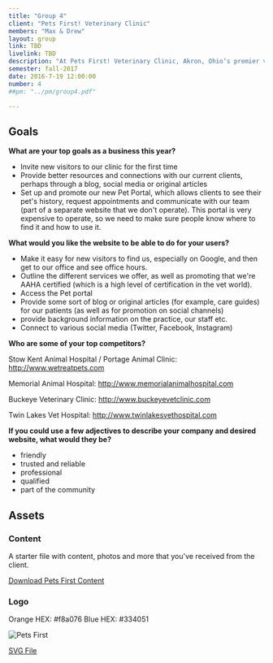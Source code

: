 ```yaml
---
title: "Group 4"
client: "Pets First! Veterinary Clinic"
members: "Max & Drew"
layout: group
link: TBD
livelink: TBD
description: "At Pets First! Veterinary Clinic, Akron, Ohio’s premier veterinary care provider, we know your pet is a valuable member of your family.  That’s why we treat your pets as one of our own, with affordance vaccinations and wellness care that will keep your furry companion happy and healthy."
semester: fall-2017
date: 2016-7-19 12:00:00
number: 4
##pm: "../pm/group4.pdf"

---
```


## Goals

**What are your top goals as a business this year?**

* Invite new visitors to our clinic for the first time
* Provide better resources and connections with our current clients, perhaps through a blog, social media or original articles
* Set up and promote our new Pet Portal, which allows clients to see their pet's history, request appointments and communicate with our team (part of a separate website that we don't operate).  This portal is very expensive to operate, so we need to make sure people know where to find it and how to use it.

**What would you like the website to be able to do for your users?**

* Make it easy for new visitors to find us, especially on Google, and then get to our office and see office hours.
* Outline the different services we offer, as well as promoting that we're AAHA certified (which is a high level of certification in the vet world).
* Access the Pet portal
* Provide some sort of blog or original articles (for example, care guides) for our patients (as well as for promotion on social channels)
* provide background information on the practice, our staff etc.
* Connect to various social media (Twitter, Facebook, Instagram)


**Who are some of your top competitors?**

Stow Kent Animal Hospital / Portage Animal Clinic: http://www.wetreatpets.com

Memorial Animal Hospital:
http://www.memorialanimalhospital.com

Buckeye Veterinary Clinic:
http://www.buckeyevetclinic.com

Twin Lakes Vet Hospital:
http://www.twinlakesvethospital.com


**If you could use a few adjectives to describe your company and desired website, what would they be?**

* friendly
* trusted and reliable
* professional
* qualified
* part of the community


## Assets

### Content

A starter file with content, photos and more that you've received from the client.  

<a href="/class/groups/assets/group11/group-11-content.zip">Download Pets First Content</a>

### Logo

Orange HEX: #f8a076
Blue HEX: #334051

<img src="/class/groups/assets/group11/pets-first-color.svg" alt="Pets First" />

<a href="/class/groups/assets/group11/pets-first-color.svg">SVG File</a>
